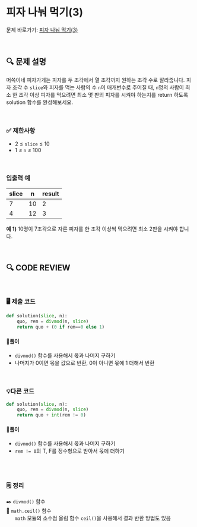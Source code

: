 # 피자 나눠 먹기(3)

문제 바로가기: [피자 나눠 먹기(3)](https://school.programmers.co.kr/learn/courses/30/lessons/120816)

<br/>

## **🔍 문제 설명**

머쓱이네 피자가게는 피자를 두 조각에서 열 조각까지 원하는 조각 수로 잘라줍니다. 피자 조각 수 `slice`와 피자를 먹는 사람의 수 `n`이 매개변수로 주어질 때, `n`명의 사람이 최소 한 조각 이상 피자를 먹으려면 최소 몇 판의 피자를 시켜야 하는지를 return 하도록 solution 함수를 완성해보세요.

<br/>

### **✅ 제한사항**

- 2 ≤ `slice` ≤ 10
- 1 ≤ `n` ≤ 100
<br/>

### **입출력 예**


|  slice  |  n |   result  |
| ------- |----| --------- |
|    7    | 10 |     2     |
|    4    | 12 |     3     |

**예 1)**
10명이 7조각으로 자른 피자를 한 조각 이상씩 먹으려면 최소 2판을 시켜야 합니다.

<br/>

## **🔍 CODE REVIEW**
<br/>

### **🖥️ 제출 코드**

```python
def solution(slice, n):
    quo, rem = divmod(n, slice)
    return quo + (0 if rem==0 else 1)
```

#### **📍풀이**

- `divmod()` 함수를 사용해서 몫과 나머지 구하기
- 나머지가 0이면 몫을 값으로 반환, 0이 아니면 몫에 1 더해서 반환

<br/>

### **💡다른 코드**
```python
def solution(slice, n):
    quo, rem = divmod(n, slice)
    return quo + int(rem != 0)
```

#### **📍풀이**

- `divmod()` 함수를 사용해서 몫과 나머지 구하기
-  `rem != 0`의 T, F를 정수형으로 받아서 몫에 더하기
<br/>

  #
### **🗒️ 정리**
✒️ `divmod()` 함수   
📌 `math.ceil()` 함수   
&nbsp;&nbsp;&nbsp;&nbsp;&nbsp;&nbsp;`math` 모듈의 소수점 올림 함수 `ceil()`을 사용해서 결과 반환 방법도 있음